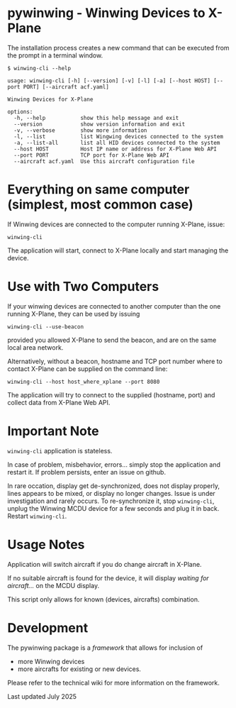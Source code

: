 # pywinwing - Winwing Devices to X-Plane


The installation process creates a new command that can be executed from the prompt in a terminal window.


```
$ winwing-cli --help

usage: winwing-cli [-h] [--version] [-v] [-l] [-a] [--host HOST] [--port PORT] [--aircraft acf.yaml]

Winwing Devices for X-Plane

options:
  -h, --help           show this help message and exit
  --version            show version information and exit
  -v, --verbose        show more information
  -l, --list           list Wingwing devices connected to the system
  -a, --list-all       list all HID devices connected to the system
  --host HOST          Host IP name or address for X-Plane Web API
  --port PORT          TCP port for X-Plane Web API
  --aircraft acf.yaml  Use this aircraft configuration file
```


# Everything on same computer (simplest, most common case)

If Winwing devices are connected to the computer running X-Plane, issue:

```
winwing-cli
```

The application will start, connect to X-Plane locally and start managing the device.


# Use with Two Computers

If your winwing devices are connected to another computer than the one running X-Plane,
they can be used by issuing

```
winwing-cli --use-beacon
```

provided you allowed X-Plane to send the beacon, and are on the same local area network.

Alternatively, without a beacon, hostname and TCP port number where to contact X-Plane can be
supplied on the command line:

```
winwing-cli --host host_where_xplane --port 8080
```

The application will try to connect to the supplied (hostname, port) and collect data
from X-Plane Web API.


# Important Note

`winwing-cli` application is stateless.

In case of problem, misbehavior, errors... simply stop the application and restart it.
If problem persists, enter an issue on github.

In rare occation, display get de-synchronized, does not display properly, lines appears to be mixed,
or display no longer changes. Issue is under investigation and rarely occurs.
To re-synchronize it, stop `winwing-cli`,
unplug the Winwing MCDU device for a few seconds and plug it in back.
Restart `winwing-cli`.


# Usage Notes

Application will switch aircraft if you do change aircraft in X-Plane.

If no suitable aircraft is found for the device, it will display _waiting for aircraft..._
on the MCDU display.

This script only allows for known (devices, aircrafts) combination.


# Development

The pywinwing package is a *framework* that allows for inclusion of
  - more Winwing devices
  - more aircrafts
for existing or new devices.

Please refer to the technical wiki for more information on the framework.

Last updated July 2025
